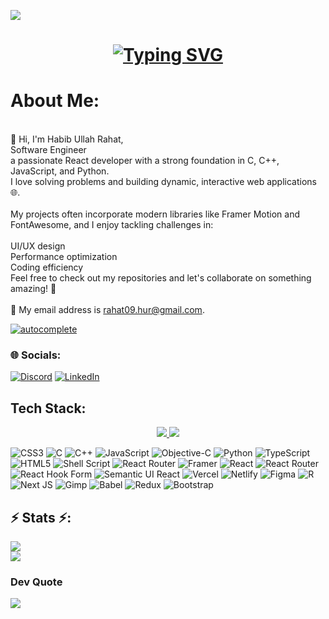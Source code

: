 [![](https://visitcount.itsvg.in/api?id=habibUllahRahat&label=Profile%20Views&color=0&icon=7&pretty=false)](https://visitcount.itsvg.in)
<h1 align="center">
<a href="https://git.io/typing-svg"><img src="https://readme-typing-svg.herokuapp.com?font=Righteous&size=40&pause=1000&color=56D2F7&center=true&vCenter=true&width=500&lines=Hello+World!;I'm+Habib+Ullah+Rahat;Your+Friendly+Dev" alt="Typing SVG" /></a>
</h1>

# About Me:
<br>👋 Hi, I'm Habib Ullah Rahat, <br>Software Engineer<br>a passionate React developer with a strong foundation in C, C++, JavaScript, and Python.<br>I love solving problems and building dynamic, interactive web applications 🌐.<br><br>My projects often incorporate modern libraries like Framer Motion and FontAwesome, and I enjoy tackling challenges in:<br><br>UI/UX design <br>Performance optimization <br>Coding efficiency <br>Feel free to check out my repositories and let's collaborate on something amazing! 🤝<br><br>📧 My email address is rahat09.hur@gmail.com.<br>

[![autocomplete](https://codeium.com/badges/user/initially-helped-pekingese-22316/autocomplete)](https://codeium.com/profile/initially-helped-pekingese-22316)

### 🌐 Socials:
[![Discord](https://img.shields.io/badge/Discord-%237289DA.svg?logo=discord&logoColor=white)](https://discord.gg/hanbibUllahRahat) [![LinkedIn](https://img.shields.io/badge/LinkedIn-%230077B5.svg?logo=linkedin&logoColor=white)](https://linkedin.com/in/https://www.linkedin.com/in/md-habib-ullah-rahat-a8b4a11b3/) 
## Tech Stack:
<p align="center">
  <a href="https://skillicons.dev">
    <img src="https://skillicons.dev/icons?i=react,bootstrap,mui,html,css,vscode,github,figma,tailwind,git" />
    <img src="https://skillicons.dev/icons?i=nodejs,python,javascript,typescript,express,firebase,mongodb,c,java,nextjs,mysql" /><br>
  </a>
</p>

![CSS3](https://img.shields.io/badge/css3-%231572B6.svg?style=flat-square&logo=css3&logoColor=white) ![C](https://img.shields.io/badge/c-%2300599C.svg?style=flat-square&logo=c&logoColor=white) ![C++](https://img.shields.io/badge/c++-%2300599C.svg?style=flat-square&logo=c%2B%2B&logoColor=white) ![JavaScript](https://img.shields.io/badge/javascript-%23323330.svg?style=flat-square&logo=javascript&logoColor=%23F7DF1E) ![Objective-C](https://img.shields.io/badge/OBJECTIVE--C-%233A95E3.svg?style=flat-square&logo=apple&logoColor=white) ![Python](https://img.shields.io/badge/python-3670A0?style=flat-square&logo=python&logoColor=ffdd54) ![TypeScript](https://img.shields.io/badge/typescript-%23007ACC.svg?style=flat-square&logo=typescript&logoColor=white) ![HTML5](https://img.shields.io/badge/html5-%23E34F26.svg?style=flat-square&logo=html5&logoColor=white) ![Shell Script](https://img.shields.io/badge/shell_script-%23121011.svg?style=flat-square&logo=gnu-bash&logoColor=white) ![React Router](https://img.shields.io/badge/React_Router-CA4245?style=flat-square&logo=react-router&logoColor=white) ![Framer](https://img.shields.io/badge/Framer-black?style=flat-square&logo=framer&logoColor=blue) ![React](https://img.shields.io/badge/react-%2320232a.svg?style=flat-square&logo=react&logoColor=%2361DAFB) ![React Router](https://img.shields.io/badge/React_Router-CA4245?style=flat-square&logo=react-router&logoColor=white) ![React Hook Form](https://img.shields.io/badge/React%20Hook%20Form-%23EC5990.svg?style=flat-square&logo=reacthookform&logoColor=white) ![Semantic UI React](https://img.shields.io/badge/Semantic%20UI%20React-%2335BDB2.svg?style=flat-square&logo=SemanticUIReact&logoColor=white) ![Vercel](https://img.shields.io/badge/vercel-%23000000.svg?style=flat-square&logo=vercel&logoColor=white) ![Netlify](https://img.shields.io/badge/netlify-%23000000.svg?style=flat-square&logo=netlify&logoColor=#00C7B7) ![Figma](https://img.shields.io/badge/figma-%23F24E1E.svg?style=flat-square&logo=figma&logoColor=white) ![R](https://img.shields.io/badge/r-%23276DC3.svg?style=flat-square&logo=r&logoColor=white) ![Next JS](https://img.shields.io/badge/Next-black?style=flat-square&logo=next.js&logoColor=white) ![Gimp](https://img.shields.io/badge/Gimp-657D8B?style=flat-square&logo=gimp&logoColor=FFFFFF) ![Babel](https://img.shields.io/badge/Babel-F9DC3e?style=flat-square&logo=babel&logoColor=black) ![Redux](https://img.shields.io/badge/redux-%23593d88.svg?style=flat-square&logo=redux&logoColor=white) ![Bootstrap](https://img.shields.io/badge/bootstrap-%238511FA.svg?style=flat-square&logo=bootstrap&logoColor=white)
## ⚡ Stats ⚡:

![](https://github-readme-streak-stats.herokuapp.com/?user=habibUllahRahat&theme=ayu-mirage&hide_border=true)<br/>
 ![](https://github-readme-stats.vercel.app/api/top-langs/?username=habibUllahRahat&theme=ayu-mirage&hide_border=true&include_all_commits=true&count_private=true&layout=compact)

### Dev Quote
![](https://quotes-github-readme.vercel.app/api?type=vetical&theme=dark)


<!--## My contribution:
<hr/>

<div align="center">
  <h2>🐍 My Contributions 🐍</h2>
  <br>
  <img alt="snake eating my contributions" src="https://raw.githubusercontent.com/habibUllahRahat/habibUllahRahat/output/github-contribution-grid-snake.svg" />
  
  <br/><br/><br/>
</div>

<hr/>-->




